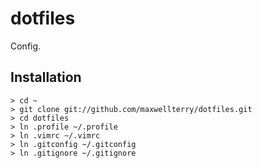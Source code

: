 dotfiles
========

Config.

Installation
------------

    > cd ~
    > git clone git://github.com/maxwellterry/dotfiles.git
    > cd dotfiles
    > ln .profile ~/.profile
    > ln .vimrc ~/.vimrc
    > ln .gitconfig ~/.gitconfig
    > ln .gitignore ~/.gitignore